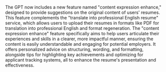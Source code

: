 The GPT now includes a new feature named "content expression enhance," designed to provide suggestions on the original content of users' resumes. This feature complements the "translate into professional English resume" service, which allows users to upload their resumes in formats like PDF for translation into professional English and format regeneration. The "content expression enhance" feature specifically aims to help users articulate their experiences and skills in a clearer, more impactful manner, ensuring the content is easily understandable and engaging for potential employers. It offers personalized advice on structuring, wording, and formatting, alongside tips for highlighting key achievements and optimizing for applicant tracking systems, all to enhance the resume's presentation and effectiveness.

